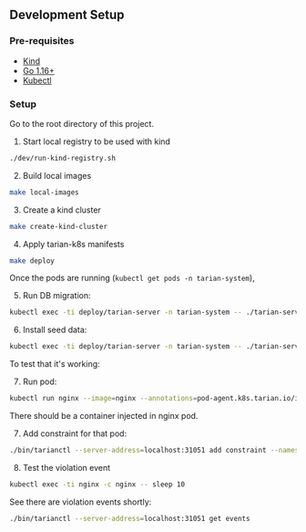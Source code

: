 ## Development Setup

### Pre-requisites

- [Kind](https://kind.sigs.k8s.io/)
- [Go 1.16+](https://golang.org/)
- [Kubectl](https://kubernetes.io/docs/tasks/tools/)

### Setup


Go to the root directory of this project.

1. Start local registry to be used with kind

```bash
./dev/run-kind-registry.sh
```

2. Build local images

```bash
make local-images
```

3. Create a kind cluster

```bash
make create-kind-cluster
```

4. Apply tarian-k8s manifests

```bash
make deploy
```

Once the pods are running (`kubectl get pods -n tarian-system`),

5. Run DB migration:

```bash
kubectl exec -ti deploy/tarian-server -n tarian-system -- ./tarian-server db migrate
```

6. Install seed data:

```bash
kubectl exec -ti deploy/tarian-server -n tarian-system -- ./tarian-server dev seed-data
```

To test that it's working:

7. Run pod:

```bash
kubectl run nginx --image=nginx --annotations=pod-agent.k8s.tarian.io/inject=true
```

There should be a container injected in nginx pod.

7. Add constraint for that pod:

```bash
./bin/tarianctl --server-address=localhost:31051 add constraint --namespace default --match-labels run=nginx --allowed-processes=pause,tarian-pod-agent,nginx
```

8. Test the violation event

```bash
kubectl exec -ti nginx -c nginx -- sleep 10
```

See there are violation events shortly:

```bash
./bin/tarianctl --server-address=localhost:31051 get events
```
